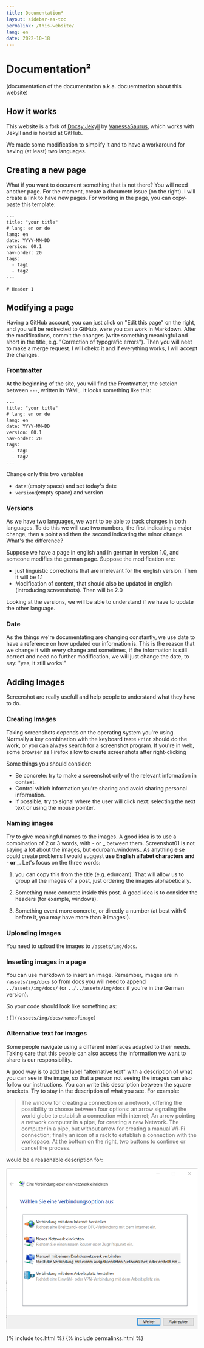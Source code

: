 ```yaml
---
title: Documentation²
layout: sidebar-as-toc
permalink: /this-website/
lang: en
date: 2022-10-18
---
```

# Documentation²
(documentation of the documentation a.k.a. docuemtnation about this website)

## How it works
This website is a fork of [Docsy Jekyll]([https://vsoch.github.io/docsy-jekyll/) by [VanessaSaurus](https://github.com/vsoch), which works with Jekyll and is hosted at GitHub.

We made some modification to simplify it and to have a workaround for having (at least) two languages.

## Creating a new page
What if you want to document something that is not there? You will need another page. For the moment, create a documetn issue (on the right). I will create a link to have new pages. For working in the page, you can copy-paste this template:

```
---
title: "your title"
# lang: en or de
lang: en
date: YYYY-MM-DD
version: 00.1
nav-order: 20
tags:
  - tag1
  - tag2
---

# Header 1
```

## Modifying a page
Having a GitHub account, you can just click on "Edit this page" on the right, and you will be redirected to GitHub, were you can work in Markdown. After the modifications, commit the changes (write something meaningful and short in the title, e.g. "Correction of typografic errors"). Then you will neet to make a merge request. I will chekc it and if everything works, I will accept the changes.

### Frontmatter
At the beginning of the site, you will find the Frontmatter, the setcion between ```---```, written in YAML. It looks something like this:
```
---
title: "your title"
# lang: en or de
lang: en
date: YYYY-MM-DD
version: 00.1
nav-order: 20
tags:
  - tag1
  - tag2
---
```
Change only this two variables
- ```date```:(empty space) and set today's date
- ```version```:(empty space) and version

### Versions

As we have two languages, we want to be able to track changes in both languages. To do this we will use two numbers, the first indicating a major change, then a point and then the second indicating the minor change. What's the difference?

Suppose we have a page in english and in german in version 1.0, and someone modifies the german page. Suppose the modification are:
- just linguistic corrections that are irrelevant for the english version. Then it will be 1.1
- Modification of content, that should also be updated in english (introducing screenshots). Then will be 2.0

Looking at the versions, we will be able to understand if we have to update the other language.

### Date
As the things we're documentating are changing constantly, we use date to have a reference on how updated our information is. This is the reason that we change it with every change and sometimes, if the information is still correct and need no further modification, we will just change the date, to say: "yes, it still works!"

## Adding Images
Screenshot are really usefull and help people to understand what they have to do.

### Creating Images
Taking screenshots depends on the operating system you're using. Normally a key combination with the keyboard taste ``Print`` should do the work, or you can always search for a screenshot program. If you're in web, some browser as Firefox allow to create screenshots after right-clicking

Some  things you should consider:
- Be concrete: try to make a screenshot only of the relevant information in context.
- Control which information you're sharing and avoid sharing personal information.
- If possible, try to signal where the user will click next: selecting the next text or using the mouse pointer.

### Naming images
Try to give meaningful names to the images. A good idea is to use a combination of 2 or 3 words, with - or _ between them. Screenshot01 is not saying a lot about the images, but eduroam_windows_ As anything else could create problems I would suggest **use English alfabet characters and - or _**. Let's focus on the three words:

1.  you can copy this from the title (e.g. eduroam). That will allow us to group all the images of a post, just ordering the images alphabetically.

2. Something more concrete inside this post. A good idea is to consider the headers (for example, windows).

3. Something event more concrete, or directly a number (at best with 0 before it, you may have more than 9 images!).

### Uploading images

You need to upload the images to `/assets/img/docs`.

### Inserting images in a page

You can use markdown to insert an image. Remember, images are in `/assets/img/docs` so from docs you will need to append `../assets/img/docs/` (or `../../assets/img/docs` if you're in the German version).

So your code should look like something as:
```
![](/assets/img/docs/nameofimage)
```

### Alternative text for images

Some people navigate using a different interfaces adapted to their needs. Taking care that this people can also access the information we want to share is our responsibility.

A good way is to add the label "alternative text" with a description of what you can see in the image, so that a person not seeing the images can also follow our instructions. You can write this description between the square brackets. Try to stay in the description of what you see. For example:

> The window for creating a connection or a network, offering the possibility to choose between four options: an arrow signaling the world globe to establish a connection with internet; An arrow pointing a network computer in a pipe, for creating a new Network. The computer in a pipe, but without arrow for creating a manual Wi-Fi connection; finally an icon of a rack to establish a connection with the workspace. At the bottom on the right, two buttons to continue or cancel the process.

would be a reasonable description for:

![The window for creating a connection or a network, offering the possibiliy to choose between four options: an arrow signaling the world globe to establish a connection with internet; An arrow pointing a network computer in a pipe, for creating a new Network. The computer in a pipe, but without arrow for creating a manual wi-fi connection; finally an icon of a rack to establish a connection with the workspace. At the bottom on the right, two buttons to continue or cancel the process.](../assets/img/docs/eduroam-windows-03.png)

{% include toc.html %}
{% include permalinks.html %}
